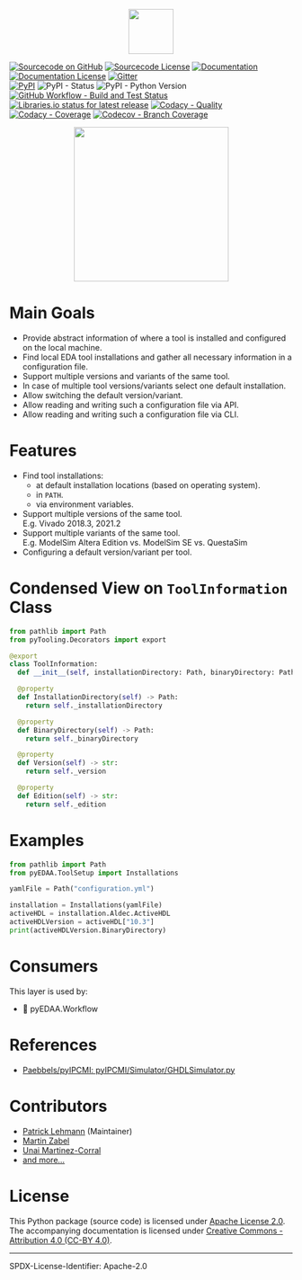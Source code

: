 <p align="center">
  <a title="edaa-org.github.io/pyEDAA.ToolSetup" href="https://edaa-org.github.io/pyEDAA.ToolSetup"><img height="80px" src="doc/_static/logo.svg"/></a>
</p>

[![Sourcecode on GitHub](https://img.shields.io/badge/pyEDAA-ToolSetup-ffca28.svg?longCache=true&style=flat-square&logo=github&longCache=true&logo=GitHub&labelColor=ff8f00)](https://GitHub.com/edaa-org/pyEDAA.ToolSetup)
[![Sourcecode License](https://img.shields.io/pypi/l/pyEDAA.ToolSetup?longCache=true&style=flat-square&logo=Apache&label=code)](LICENSE.md)
[![Documentation](https://img.shields.io/website?longCache=true&style=flat-square&label=edaa-org.github.io%2FpyEDAA.ToolSetup&logo=GitHub&logoColor=fff&up_color=blueviolet&up_message=Read%20now%20%E2%9E%9A&url=https%3A%2F%2Fedaa-org.github.io%2FpyEDAA.ToolSetup%2Findex.html)](https://edaa-org.github.io/pyEDAA.ToolSetup/)
[![Documentation License](https://img.shields.io/badge/doc-CC--BY%204.0-green?longCache=true&style=flat-square&logo=CreativeCommons&logoColor=fff)](LICENSE.md)
[![Gitter](https://img.shields.io/badge/chat-on%20gitter-4db797.svg?longCache=true&style=flat-square&logo=gitter&logoColor=e8ecef)](https://gitter.im/hdl/community)  
[![PyPI](https://img.shields.io/pypi/v/pyEDAA.ToolSetup?longCache=true&style=flat-square&logo=PyPI&logoColor=FBE072)](https://pypi.org/project/pyEDAA.ToolSetup/)
![PyPI - Status](https://img.shields.io/pypi/status/pyEDAA.ToolSetup?longCache=true&style=flat-square&logo=PyPI&logoColor=FBE072)
![PyPI - Python Version](https://img.shields.io/pypi/pyversions/pyEDAA.ToolSetup?longCache=true&style=flat-square&logo=PyPI&logoColor=FBE072)  
[![GitHub Workflow - Build and Test Status](https://img.shields.io/github/workflow/status/edaa-org/pyEDAA.ToolSetup/Pipeline/main?longCache=true&style=flat-square&label=Build%20and%20test&logo=GitHub%20Actions&logoColor=FFFFFF)](https://GitHub.com/edaa-org/pyEDAA.ToolSetup/actions/workflows/Pipeline.yml)
[![Libraries.io status for latest release](https://img.shields.io/librariesio/release/pypi/pyEDAA.ToolSetup?longCache=true&style=flat-square&logo=Libraries.io&logoColor=fff)](https://libraries.io/github/edaa-org/pyEDAA.ToolSetup)
[![Codacy - Quality](https://img.shields.io/codacy/grade/2245747238a94667b25f75970b86a333?longCache=true&style=flat-square&logo=Codacy)](https://www.codacy.com/gh/edaa-org/pyEDAA.ToolSetup)
[![Codacy - Coverage](https://img.shields.io/codacy/coverage/2245747238a94667b25f75970b86a333?longCache=true&style=flat-square&logo=Codacy)](https://www.codacy.com/gh/edaa-org/pyEDAA.ToolSetup)
[![Codecov - Branch Coverage](https://img.shields.io/codecov/c/github/edaa-org/pyEDAA.ToolSetup?longCache=true&style=flat-square&logo=Codecov)](https://codecov.io/gh/edaa-org/pyEDAA.ToolSetup)

<!--
[![Dependent repos (via libraries.io)](https://img.shields.io/librariesio/dependent-repos/pypi/pyEDAA.ToolSetup?longCache=true&style=flat-square&logo=GitHub)](https://github.com/edaa-org/pyEDAA.ToolSetup/network/dependents)
[![Requires.io](https://img.shields.io/requires/github/edaa-org/pyEDAA.ToolSetup?longCache=true&style=flat-square)](https://requires.io/github/edaa-org/pyEDAA.ToolSetup/requirements/?branch=main)
[![Libraries.io SourceRank](https://img.shields.io/librariesio/sourcerank/pypi/pyEDAA.ToolSetup)](https://libraries.io/github/edaa-org/pyEDAA.ToolSetup/sourcerank)  
-->


<p align="center">
  <a title="edaa-org.github.io/pyEDAA.ToolSetup" href="https://edaa-org.github.io/pyEDAA.ToolSetup"><img height="275px" src="doc/_static/work-in-progress.png"/></a>
</p>


# Main Goals

* Provide abstract information of where a tool is installed and configured on the local machine.
* Find local EDA tool installations and gather all necessary information in a configuration file.
* Support multiple versions and variants of the same tool.
* In case of multiple tool versions/variants select one default installation.
* Allow switching the default version/variant.
* Allow reading and writing such a configuration file via API.
* Allow reading and writing such a configuration file via CLI.


# Features

* Find tool installations:
  * at default installation locations (based on operating system).
  * in `PATH`.
  * via environment variables.
* Support multiple versions of the same tool.  
  E.g. Vivado 2018.3, 2021.2
* Support multiple variants of the same tool.  
  E.g. ModelSim Altera Edition vs. ModelSim SE vs. QuestaSim
* Configuring a default version/variant per tool.


# Condensed View on `ToolInformation` Class

```python
from pathlib import Path
from pyTooling.Decorators import export

@export
class ToolInformation:
  def __init__(self, installationDirectory: Path, binaryDirectory: Path, version: str = None, edition: str = None): ...

  @property
  def InstallationDirectory(self) -> Path:
    return self._installationDirectory

  @property
  def BinaryDirectory(self) -> Path:
    return self._binaryDirectory

  @property
  def Version(self) -> str:
    return self._version

  @property
  def Edition(self) -> str:
    return self._edition
```


# Examples

```python
from pathlib import Path
from pyEDAA.ToolSetup import Installations

yamlFile = Path("configuration.yml")

installation = Installations(yamlFile)
activeHDL = installation.Aldec.ActiveHDL
activeHDLVersion = activeHDL["10.3"]
print(activeHDLVersion.BinaryDirectory)
```

# Consumers

This layer is used by:

* 🚧 pyEDAA.Workflow


# References

* [Paebbels/pyIPCMI: pyIPCMI/Simulator/GHDLSimulator.py](https://github.com/Paebbels/pyIPCMI/blob/0f91e26f989ca025c9380ff808d1e532614b9593/pyIPCMI/ToolChain/GHDL.py#L70)

# Contributors

* [Patrick Lehmann](https://github.com/Paebbels) (Maintainer)
* [Martin Zabel](https://github.com/mzabeltud)
* [Unai Martinez-Corral](https://github.com/umarcor)
* [and more...](https://github.com/edaa-org/pyEDAA.ToolSetup/graphs/contributors)


# License

This Python package (source code) is licensed under [Apache License 2.0](LICENSE.md).  
The accompanying documentation is licensed under [Creative Commons - Attribution 4.0 (CC-BY 4.0)](doc/Doc-License.rst).

---
SPDX-License-Identifier: Apache-2.0
